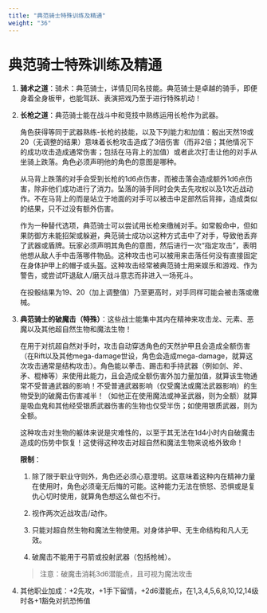 ```yaml
---
title: "典范骑士特殊训练及精通"
weight: "36"
---
```

# 典范骑士特殊训练及精通

1. **骑术之道**：骑术：典范骑士，详情见同名技能。典范骑士是卓越的骑手，即便身着全身板甲，也能驾跃、表演把戏乃至于进行特殊机动！

2. **长枪之道**：典范骑士能在战斗中和竞技中熟练运用长枪作为武器。

    角色获得等同于武器熟练-长枪的技能，以及下列能力和加值：骰出天然19或20（无调整的结果）意味着长枪攻击造成了3倍伤害（而非2倍；其他情况下的成功攻击造成通常伤害；包括在马背上的加值）或者此次打击让他的对手从坐骑上跌落。角色必须声明他的角色的意图是哪种。

    从马背上跌落的对手会受到长枪的1d6点伤害，而被击落会造成额外1d6点伤害，除非他们成功进行了消力。坠落的骑手同时会失去先攻权以及1次近战动作。不在马背上的而是站立于地面的对手可以被击中足部然后背摔，造成类似的结果，只不过没有额外伤害。

    作为一种替代选项，典范骑士可以尝试用长枪来缴械对手。如常骰命中，但如果防御方未能招架或躲避，典范骑士成功以这种方式击中了对手，导致他丢弃了武器或盾牌。玩家必须声明其角色的意图，然后进行一次“指定攻击”，表明他想从敌人手中击落哪件物品。这种攻击也可以被用来击落任何没有直接固定在身体护甲上的帽子或头盔。这种攻击经常被典范骑士用来娱乐和游戏、作为警告，或尝试吓退敌人/磨灭战斗意志而非进入一场死斗。

    在投骰结果为19、20（加上调整值）乃至更高时，对手同样可能会被击落或缴械。

3. **典范骑士的破魔击（特殊）**：这些战士能集中其内在精神来攻击龙、元素、恶魔以及其他超自然生物和魔法生物！

    在用于对抗超自然对手时，攻击自动穿透角色的天然护甲且会造成全额伤害（在Rift以及其他mega-damage世设，角色会造成mega-damage，就算这次攻击通常是结构攻击）。角色能以拳击、踢击和手持武器（例如剑、斧、矛、棍棒等）来使用此能力，且会造成全额伤害外加力量加值，就算该生物通常不受普通武器的影响！不受普通武器影响（仅受魔法或魔法武器影响）的生物受到的破魔击伤害减半！（如他正在使用魔法或神圣武器，则为全额）就算是吸血鬼和其他经受银质武器伤害的生物也仅受半伤；如使用银质武器，则为全额。

    这种攻击对生物的躯体来说是灾难性的，以至于其无法在1d4小时内自破魔击造成的伤势中恢复！这使得这种攻击对超自然和魔法生物来说格外致命！

    **限制**：

   1. 除了限于职业守则外，角色还必须心意澄明。这意味着这种内在精神力量在使用时，角色必须毫无后悔的可能。这种能力无法在愤怒、恐惧或是复仇心切时使用，就算角色想这么做也不行。

   2. 视作两次近战攻击/动作。

   3. 只能对超自然生物和魔法生物使用。对身体护甲、无生命结构和凡人无效。

   4. 破魔击不能用于弓箭或投射武器（包括枪械）。

    > 注意：破魔击消耗3d6潜能点，且可视为魔法攻击

4. 其他职业加成：+2先攻，+1手下留情，+2d6潜能点，在1,3,4,5,6,8,10,12,14级时各+1豁免对抗恐怖值
